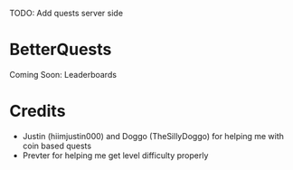 TODO: Add quests server side

# BetterQuests

Coming Soon: Leaderboards

# Credits

- Justin (hiimjustin000) and Doggo (TheSillyDoggo) for helping me with coin based quests
- Prevter for helping me get level difficulty properly
